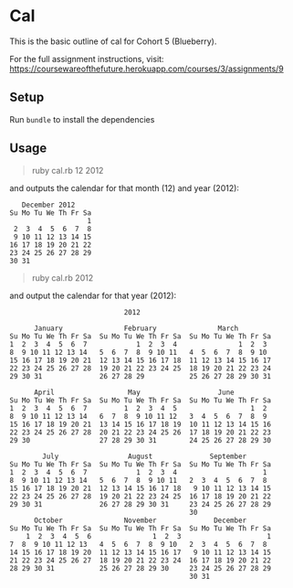 # Cal

This is the basic outline of cal for Cohort 5 (Blueberry).

For the full assignment instructions, visit: https://coursewareofthefuture.herokuapp.com/courses/3/assignments/9

## Setup

Run `bundle` to install the dependencies

## Usage

> ruby cal.rb 12 2012

and outputs the calendar for that month (12) and year (2012):

       December 2012
    Su Mo Tu We Th Fr Sa
                       1
     2  3  4  5  6  7  8
     9 10 11 12 13 14 15
    16 17 18 19 20 21 22
    23 24 25 26 27 28 29
    30 31

> ruby cal.rb 2012

and output the calendar for that year (2012):

                                2012

          January               February               March
    Su Mo Tu We Th Fr Sa  Su Mo Tu We Th Fr Sa  Su Mo Tu We Th Fr Sa
    1  2  3  4  5  6  7            1  2  3  4               1  2  3
    8  9 10 11 12 13 14   5  6  7  8  9 10 11   4  5  6  7  8  9 10
    15 16 17 18 19 20 21  12 13 14 15 16 17 18  11 12 13 14 15 16 17
    22 23 24 25 26 27 28  19 20 21 22 23 24 25  18 19 20 21 22 23 24
    29 30 31              26 27 28 29           25 26 27 28 29 30 31

          April                  May                   June
    Su Mo Tu We Th Fr Sa  Su Mo Tu We Th Fr Sa  Su Mo Tu We Th Fr Sa
    1  2  3  4  5  6  7         1  2  3  4  5                  1  2
    8  9 10 11 12 13 14   6  7  8  9 10 11 12   3  4  5  6  7  8  9
    15 16 17 18 19 20 21  13 14 15 16 17 18 19  10 11 12 13 14 15 16
    22 23 24 25 26 27 28  20 21 22 23 24 25 26  17 18 19 20 21 22 23
    29 30                 27 28 29 30 31        24 25 26 27 28 29 30

            July                 August              September
    Su Mo Tu We Th Fr Sa  Su Mo Tu We Th Fr Sa  Su Mo Tu We Th Fr Sa
    1  2  3  4  5  6  7            1  2  3  4                     1
    8  9 10 11 12 13 14   5  6  7  8  9 10 11   2  3  4  5  6  7  8
    15 16 17 18 19 20 21  12 13 14 15 16 17 18   9 10 11 12 13 14 15
    22 23 24 25 26 27 28  19 20 21 22 23 24 25  16 17 18 19 20 21 22
    29 30 31              26 27 28 29 30 31     23 24 25 26 27 28 29
                                                30
          October               November              December
    Su Mo Tu We Th Fr Sa  Su Mo Tu We Th Fr Sa  Su Mo Tu We Th Fr Sa
        1  2  3  4  5  6               1  2  3                     1
    7  8  9 10 11 12 13   4  5  6  7  8  9 10   2  3  4  5  6  7  8
    14 15 16 17 18 19 20  11 12 13 14 15 16 17   9 10 11 12 13 14 15
    21 22 23 24 25 26 27  18 19 20 21 22 23 24  16 17 18 19 20 21 22
    28 29 30 31           25 26 27 28 29 30     23 24 25 26 27 28 29
                                                30 31

